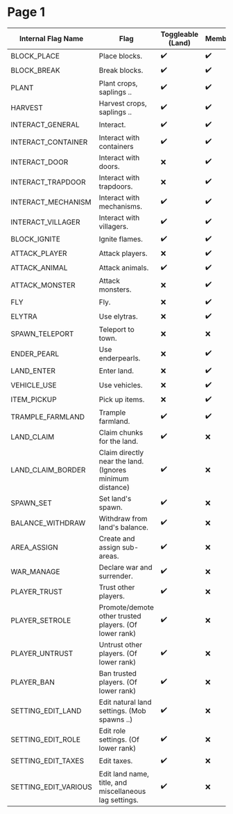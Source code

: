 # Page 1

| Internal Flag Name     | Flag                                                     | Toggleable (Land) | Member | Nation | Toggleable (Nation) | Ally | Outsider |
| ---------------------- | -------------------------------------------------------- | ----------------- | ------ | ------ | ------------------- | ---- | -------- |
| BLOCK\_PLACE           | Place blocks.                                            | ✔️                | ✔️       |   ✔️     | ✔️                  |    ✔️  |          |
| BLOCK\_BREAK           | Break blocks.                                            | ✔️                | ✔️       |   ✔️     | ✔️                  |   ✔️   |          |
| PLANT                  | Plant crops, saplings ..                                 | ✔️                | ✔️       |   ✔️     | ✔️                  |   ✔️   |          |
| HARVEST                | Harvest crops, saplings ..                               | ✔️                | ✔️       |   ✔️     | ✔️                  |   ✔️   |          |
| INTERACT\_GENERAL      | Interact.                                                | ✔️                | ✔️       |   ✔️     | ✔️                  |   ✔️   |          |
| INTERACT\_CONTAINER    | Interact with containers                                 | ✔️                | ✔️       |   ✔️     | ✔️                  |   ✔️   |          |
| INTERACT\_DOOR         | Interact with doors.                                     | ❌                 | ✔️       |  ✔️      | ❌                   | ✔️     |          |
| INTERACT\_TRAPDOOR     | Interact with trapdoors.                                 | ❌                 |   ✔️     |  ✔️      | ❌                   | ✔️     |          |
| INTERACT\_MECHANISM    | Interact with mechanisms.                                | ✔️                |     ✔️   |   ✔️     | ✔️                  |   ✔️   |          |
| INTERACT\_VILLAGER     | Interact with villagers.                                 | ✔️                |    ✔️    |   ✔️     | ✔️                  |   ✔️   |          |
| BLOCK\_IGNITE          | Ignite flames.                                           | ✔️                |   ✔️     |   ✔️     | ✔️                  |   ✔️   |          |
| ATTACK\_PLAYER         | Attack players.                                          | ❌                 |  ✔️      |  ✔️      | ❌                   | ✔️     |          |
| ATTACK\_ANIMAL         | Attack animals.                                          | ✔️                |   ✔️     |   ✔️     | ✔️                  |   ✔️   |          |
| ATTACK\_MONSTER        | Attack monsters.                                         | ❌                 |  ✔️      |  ✔️      | ❌                   | ✔️     |          |
| FLY                    | Fly.                                                     | ❌                 |  ✔️      |  ✔️      | ❌                   | ✔️     |          |
| ELYTRA                 | Use elytras.                                             | ❌                 |  ✔️      |  ✔️      | ❌                   | ✔️     |          |
| SPAWN\_TELEPORT        | Teleport to town.                                        | ❌                 |  ❌      |     ❌   | ❌                   |    ❌  |          |
| ENDER\_PEARL           | Use enderpearls.                                         | ❌                 |  ✔️      |  ✔️      | ❌                   |   ✔️   |          |
| LAND\_ENTER            | Enter land.                                              | ❌                 |   ✔️     |    ✔️    | ❌                   |   ✔️   |          |
| VEHICLE\_USE           | Use vehicles.                                            | ❌                 |   ✔️     |      ✔️  | ❌                   |   ✔️   |          |
| ITEM\_PICKUP           | Pick up items.                                           | ❌                 |   ✔️     |        ✔️| ❌                   |  ✔️    |          |
| TRAMPLE\_FARMLAND      | Trample farmland.                                        | ✔️                |  ✔️      |       ✔️ | ✔️                  |  ✔️    |          |
| LAND\_CLAIM            | Claim chunks for the land.                               | ✔️                |   ❌     |   ❌     | ❌                   |   ❌   |          |
| LAND\_CLAIM\_BORDER    | Claim directly near the land. (Ignores minimum distance) | ✔️                |   ❌     |      ✔️  | ✔️                  |   ✔️   |          |
| SPAWN\_SET             | Set land's spawn.                                        | ✔️                |   ❌     |   ❌     | ❌                   |   ❌   |          |
| BALANCE\_WITHDRAW      | Withdraw from land's balance.                            | ✔️                |   ❌     |   ❌     | ❌                   |   ❌   |          |
| AREA\_ASSIGN           | Create and assign sub-areas.                             | ✔️                |   ❌     |   ❌     | ❌                   |   ❌   |          |
| WAR\_MANAGE            | Declare war and surrender.                               | ✔️                |   ❌     |   ❌     | ❌                   |   ❌   |          |
| PLAYER\_TRUST          | Trust other players.                                     | ✔️                |   ❌     |   ❌     | ❌                   |   ❌   |          |
| PLAYER\_SETROLE        | Promote/demote other trusted players. (Of lower rank)    | ✔️                |   ❌     |   ❌     | ❌                   |  ❌    |          |
| PLAYER\_UNTRUST        | Untrust other players. (Of lower rank)                   | ✔️                |   ❌     |   ❌     | ❌                   |  ❌    |          |
| PLAYER\_BAN            | Ban trusted players. (Of lower rank)                     | ✔️                |   ❌     |   ❌     | ❌                   |  ❌    |          |
| SETTING\_EDIT\_LAND    | Edit natural land settings. (Mob spawns ..)              | ✔️                |   ❌     |   ❌     | ❌                   |  ❌    |          |
| SETTING\_EDIT\_ROLE    | Edit role settings. (Of lower rank)                      | ✔️                |   ❌     |   ❌     | ❌                   |  ❌    |          |
| SETTING\_EDIT\_TAXES   | Edit taxes.                                              | ✔️                |   ❌     |   ❌     | ❌                   |    ❌  |          |
| SETTING\_EDIT\_VARIOUS | Edit land name, title, and miscellaneous lag settings.   | ✔️                |   ❌     |   ❌     | ❌                   |     ❌ |          |
